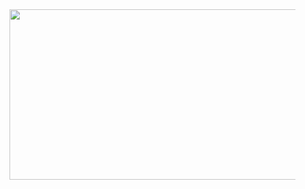 <a href="https://www.gitanimals.org/en_US?utm_medium=image&utm_source=kmhayeon&utm_content=farm">
<img
  src="https://render.gitanimals.org/farms/kmhayeon"
  width="600"
  height="300"
/>
</a>
